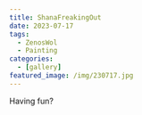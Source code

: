 ```yaml
---
title: ShanaFreakingOut
date: 2023-07-17
tags:
  - ZenosWol
  - Painting
categories:
  - [gallery]
featured_image: /img/230717.jpg
---
```


Having fun?